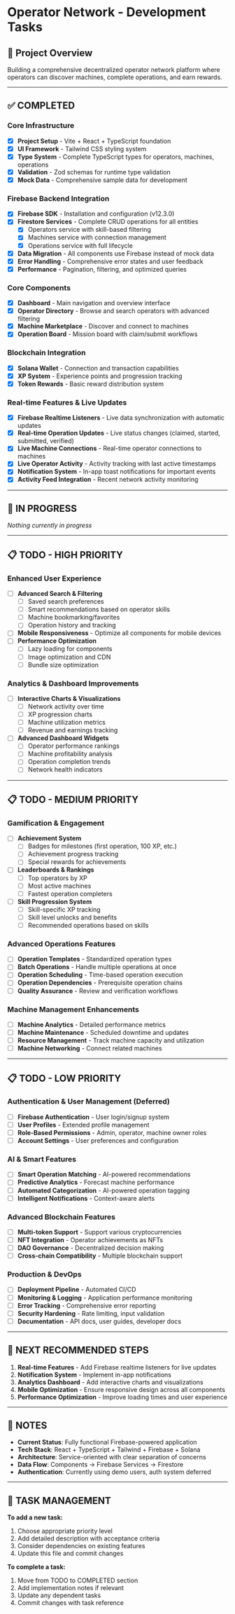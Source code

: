 # Operator Network - Development Tasks

## 🎯 Project Overview
Building a comprehensive decentralized operator network platform where operators can discover machines, complete operations, and earn rewards.

---

## ✅ **COMPLETED**

### Core Infrastructure
- [x] **Project Setup** - Vite + React + TypeScript foundation
- [x] **UI Framework** - Tailwind CSS styling system
- [x] **Type System** - Complete TypeScript types for operators, machines, operations
- [x] **Validation** - Zod schemas for runtime type validation
- [x] **Mock Data** - Comprehensive sample data for development

### Firebase Backend Integration
- [x] **Firebase SDK** - Installation and configuration (v12.3.0)
- [x] **Firestore Services** - Complete CRUD operations for all entities
  - [x] Operators service with skill-based filtering
  - [x] Machines service with connection management
  - [x] Operations service with full lifecycle
- [x] **Data Migration** - All components use Firebase instead of mock data
- [x] **Error Handling** - Comprehensive error states and user feedback
- [x] **Performance** - Pagination, filtering, and optimized queries

### Core Components
- [x] **Dashboard** - Main navigation and overview interface
- [x] **Operator Directory** - Browse and search operators with advanced filtering
- [x] **Machine Marketplace** - Discover and connect to machines
- [x] **Operation Board** - Mission board with claim/submit workflows

### Blockchain Integration
- [x] **Solana Wallet** - Connection and transaction capabilities
- [x] **XP System** - Experience points and progression tracking
- [x] **Token Rewards** - Basic reward distribution system

### Real-time Features & Live Updates
- [x] **Firebase Realtime Listeners** - Live data synchronization with automatic updates
- [x] **Real-time Operation Updates** - Live status changes (claimed, started, submitted, verified)
- [x] **Live Machine Connections** - Real-time operator connections to machines
- [x] **Live Operator Activity** - Activity tracking with last active timestamps
- [x] **Notification System** - In-app toast notifications for important events
- [x] **Activity Feed Integration** - Recent network activity monitoring

---

## 🚧 **IN PROGRESS**

*Nothing currently in progress*

---

## 📋 **TODO - HIGH PRIORITY**

### Enhanced User Experience
- [ ] **Advanced Search & Filtering**
  - [ ] Saved search preferences
  - [ ] Smart recommendations based on operator skills
  - [ ] Machine bookmarking/favorites
  - [ ] Operation history and tracking
- [ ] **Mobile Responsiveness** - Optimize all components for mobile devices
- [ ] **Performance Optimization**
  - [ ] Lazy loading for components
  - [ ] Image optimization and CDN
  - [ ] Bundle size optimization

### Analytics & Dashboard Improvements
- [ ] **Interactive Charts & Visualizations**
  - [ ] Network activity over time
  - [ ] XP progression charts
  - [ ] Machine utilization metrics
  - [ ] Revenue and earnings tracking
- [ ] **Advanced Dashboard Widgets**
  - [ ] Operator performance rankings
  - [ ] Machine profitability analysis
  - [ ] Operation completion trends
  - [ ] Network health indicators

---

## 📋 **TODO - MEDIUM PRIORITY**

### Gamification & Engagement
- [ ] **Achievement System**
  - [ ] Badges for milestones (first operation, 100 XP, etc.)
  - [ ] Achievement progress tracking
  - [ ] Special rewards for achievements
- [ ] **Leaderboards & Rankings**
  - [ ] Top operators by XP
  - [ ] Most active machines
  - [ ] Fastest operation completers
- [ ] **Skill Progression System**
  - [ ] Skill-specific XP tracking
  - [ ] Skill level unlocks and benefits
  - [ ] Recommended operations based on skills

### Advanced Operations Features
- [ ] **Operation Templates** - Standardized operation types
- [ ] **Batch Operations** - Handle multiple operations at once
- [ ] **Operation Scheduling** - Time-based operation execution
- [ ] **Operation Dependencies** - Prerequisite operation chains
- [ ] **Quality Assurance** - Review and verification workflows

### Machine Management Enhancements
- [ ] **Machine Analytics** - Detailed performance metrics
- [ ] **Machine Maintenance** - Scheduled downtime and updates
- [ ] **Resource Management** - Track machine capacity and utilization
- [ ] **Machine Networking** - Connect related machines

---

## 📋 **TODO - LOW PRIORITY**

### Authentication & User Management (Deferred)
- [ ] **Firebase Authentication** - User login/signup system
- [ ] **User Profiles** - Extended profile management
- [ ] **Role-Based Permissions** - Admin, operator, machine owner roles
- [ ] **Account Settings** - User preferences and configuration

### AI & Smart Features
- [ ] **Smart Operation Matching** - AI-powered recommendations
- [ ] **Predictive Analytics** - Forecast machine performance
- [ ] **Automated Categorization** - AI-powered operation tagging
- [ ] **Intelligent Notifications** - Context-aware alerts

### Advanced Blockchain Features
- [ ] **Multi-token Support** - Support various cryptocurrencies
- [ ] **NFT Integration** - Operator achievements as NFTs
- [ ] **DAO Governance** - Decentralized decision making
- [ ] **Cross-chain Compatibility** - Multiple blockchain support

### Production & DevOps
- [ ] **Deployment Pipeline** - Automated CI/CD
- [ ] **Monitoring & Logging** - Application performance monitoring
- [ ] **Error Tracking** - Comprehensive error reporting
- [ ] **Security Hardening** - Rate limiting, input validation
- [ ] **Documentation** - API docs, user guides, developer docs

---

## 🎯 **NEXT RECOMMENDED STEPS**

1. **Real-time Features** - Add Firebase realtime listeners for live updates
2. **Notification System** - Implement in-app notifications
3. **Analytics Dashboard** - Add interactive charts and visualizations
4. **Mobile Optimization** - Ensure responsive design across all components
5. **Performance Optimization** - Improve loading times and user experience

---

## 📝 **NOTES**

- **Current Status**: Fully functional Firebase-powered application
- **Tech Stack**: React + TypeScript + Tailwind + Firebase + Solana
- **Architecture**: Service-oriented with clear separation of concerns
- **Data Flow**: Components → Firebase Services → Firestore
- **Authentication**: Currently using demo users, auth system deferred

---

## 🔄 **TASK MANAGEMENT**

**To add a new task:**
1. Choose appropriate priority level
2. Add detailed description with acceptance criteria
3. Consider dependencies on existing features
4. Update this file and commit changes

**To complete a task:**
1. Move from TODO to COMPLETED section
2. Add implementation notes if relevant
3. Update any dependent tasks
4. Commit changes with task reference